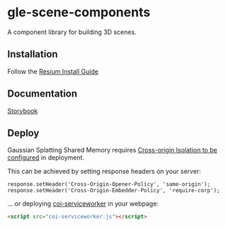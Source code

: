 # gle-scene-components
A component library for building 3D scenes.

## Installation
Follow the [Resium Install Guide ](https://resium.reearth.io/installation)

## Documentation
[Storybook](https://guyettinger.github.io/gle-scene-components/)

## Deploy
Gaussian Splatting Shared Memory requires [Cross-origin Isolation to be configured](https://web.dev/articles/coop-coep) in deployment.

This can be achieved by setting response headers on your server:
```
response.setHeader('Cross-Origin-Opener-Policy', 'same-origin');
response.setHeader('Cross-Origin-Embedder-Policy', 'require-corp');
```
... or deploying [coi-serviceworker](https://github.com/gzuidhof/coi-serviceworker) in your webpage:
```html
<script src="coi-serviceworker.js"></script>
```